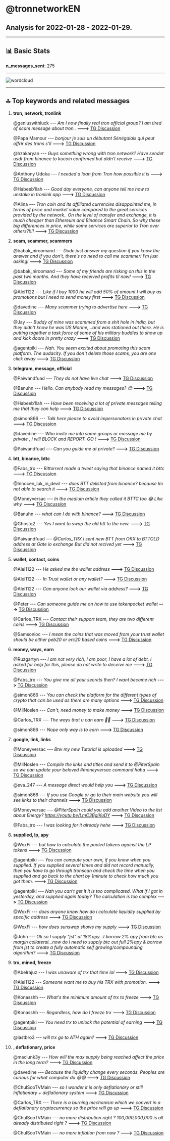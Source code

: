 # **@tronnetworkEN**
 ## Analysis for **2022-01-28** - **2022-01-29**.

---

## 📊 **Basic Stats**

**n_messages_sent**: 275

---
![wordcloud](tronnetworkEN_1Days_wordcloud.png)

---


## 🔝 **Top keywords and related messages**

1. **tron, network, tronlink**

    @geniuswithluck --- *Am I now finally real tron official group? I am tired of scam message about tron..* **--->** [TG Discussion](https://t.me/tronnetworkEN/3860601)

    @Papa Mamour --- *bonjour je suis un débutant Sénégalais qui peut offrir des trons s'il* **--->** [TG Discussion](https://t.me/tronnetworkEN/3859408)

    @hzakaryan --- *Guys something wrong with tron network? Have sendet usdt from binance to kucoin confirmed but didn’t receive* **--->** [TG Discussion](https://t.me/tronnetworkEN/3859337)

    @Anthony Udoka --- *I needed a loan from Tron how possible it is* **--->** [TG Discussion](https://t.me/tronnetworkEN/3859843)

    @Habeeb'llah --- *Good day everyone, can anyone tell me how to unstake in tronlink app* **--->** [TG Discussion](https://t.me/tronnetworkEN/3859862)

    @Alina --- *Tron coin and its affiliated currencies disappointed me, in terms of price and market value compared to the great services provided by the network.. On the level of transfer and exchange, it is much cheaper than Ethereum and Binance Smart Chain. So why these big differences in price, while some services are superior to Tron over others?!!!!* **--->** [TG Discussion](https://t.me/tronnetworkEN/3860477)

2. **scam, scammer, scammers**

    @babak_niroomand --- *Dude just answer my question if you know the answer and If you don't, there's no need to call me scammer! I'm just asking!* **--->** [TG Discussion](https://t.me/tronnetworkEN/3861012)

    @babak_niroomand --- *Some of my friends are risking on this in the past two months. And they have received profits til now!* **--->** [TG Discussion](https://t.me/tronnetworkEN/3860989)

    @Alei1122 --- *Like if I buy 1000 he will add 50% of amount I will buy as promotions but I need to send money first* **--->** [TG Discussion](https://t.me/tronnetworkEN/3861048)

    @davedine --- *Many scammer trying to advertise here* **--->** [TG Discussion](https://t.me/tronnetworkEN/3860987)

    @Jay --- *Buddy of mine was scammed from a shit hole in India, but they didn't know he was US Marine,...and was stationed out there. He is putting together a task force of some of his military buddies to show up and kick doors in pretty crazy* **--->** [TG Discussion](https://t.me/tronnetworkEN/3861300)

    @agentpiki --- *Nah. You seem excited about promoting this scam platform. The audacity.  If you don't delete those scams, you are one click away* **--->** [TG Discussion](https://t.me/tronnetworkEN/3861005)

3. **telegram, message, official**

    @Paiwandfuad --- *They do not have live chat* **--->** [TG Discussion](https://t.me/tronnetworkEN/3859631)

    @Banuhn --- *Hello. Can anybody read my messages? 😊* **--->** [TG Discussion](https://t.me/tronnetworkEN/3858391)

    @Habeeb'llah --- *Have been receiving a lot of private messages telling me that they can help* **--->** [TG Discussion](https://t.me/tronnetworkEN/3859890)

    @simon866 --- *Talk here please to avoid impersonators in private chat* **--->** [TG Discussion](https://t.me/tronnetworkEN/3859790)

    @davedine --- *Who invite me into some groups or message me by private , i will BLOCK and REPORT. GO !* **--->** [TG Discussion](https://t.me/tronnetworkEN/3860976)

    @Paiwandfuad --- *Can you guide me at private?* **--->** [TG Discussion](https://t.me/tronnetworkEN/3859620)

4. **btt, binance, bttc**

    @Fabs_trx --- *Bittorrent made a tweet saying that binance named it bttc* **--->** [TG Discussion](https://t.me/tronnetworkEN/3858876)

    @Innocen_luk_in_devil --- *does BTT delisted from binance? because Im not able to search it* **--->** [TG Discussion](https://t.me/tronnetworkEN/3858802)

    @Moneyversac --- *In the medium article they called it BTTC too 😂 Like why* **--->** [TG Discussion](https://t.me/tronnetworkEN/3858857)

    @Banuhn --- *what can I do with binance?* **--->** [TG Discussion](https://t.me/tronnetworkEN/3858423)

    @Ghostq2 --- *Yes I want to swap the old btt to the new.* **--->** [TG Discussion](https://t.me/tronnetworkEN/3859594)

    @Paiwandfuad --- *@Carlos_TRX   I sent new BTT from OKX to BTTOLD address at Gate io exchange But did not recived yet* **--->** [TG Discussion](https://t.me/tronnetworkEN/3859599)

5. **wallet, contact, coins**

    @Alei1122 --- *He asked me the wallet address* **--->** [TG Discussion](https://t.me/tronnetworkEN/3860700)

    @Alei1122 --- *In Trust wallet or any wallet?* **--->** [TG Discussion](https://t.me/tronnetworkEN/3860680)

    @Alei1122 --- *Can anyone lock our wallet via address?* **--->** [TG Discussion](https://t.me/tronnetworkEN/3860675)

    @Peter --- *Can someone guide me on how to use tokenpocket wallet* **--->** [TG Discussion](https://t.me/tronnetworkEN/3859588)

    @Carlos_TRX --- *Contact their support team, they are two different coins* **--->** [TG Discussion](https://t.me/tronnetworkEN/3859615)

    @Samsonioc --- *I mean the coins that was moved from your trust wallet should be either peb20 or erc20 based coins* **--->** [TG Discussion](https://t.me/tronnetworkEN/3861310)

6. **money, ways, earn**

    @Ruzgartyn --- *I am not very rich, I am poor, I have a lot of debt, I asked for help for this, please do not write to deceive me* **--->** [TG Discussion](https://t.me/tronnetworkEN/3858202)

    @Fabs_trx --- *You give me all your secrets then? I want become rich* **--->** [TG Discussion](https://t.me/tronnetworkEN/3858896)

    @simon866 --- *You can check the platform for the different types of crypto that can be used as there are many options* **--->** [TG Discussion](https://t.me/tronnetworkEN/3859966)

    @MilNoslen --- *Can't, need money to make money* **--->** [TG Discussion](https://t.me/tronnetworkEN/3859861)

    @Carlos_TRX --- *The ways that u can earn 👍🏻* **--->** [TG Discussion](https://t.me/tronnetworkEN/3859568)

    @simon866 --- *Nope only way is to earn* **--->** [TG Discussion](https://t.me/tronnetworkEN/3859452)

7. **google, link, links**

    @Moneyversac --- *Btw my new Tutorial is uploaded* **--->** [TG Discussion](https://t.me/tronnetworkEN/3858135)

    @MilNoslen --- *Compile the links and titles and send it to @PiterSpain so we can update your beloved #moneyversac command haha* **--->** [TG Discussion](https://t.me/tronnetworkEN/3858137)

    @eva_247 --- *A message direct would help you* **--->** [TG Discussion](https://t.me/tronnetworkEN/3858895)

    @simon866 --- *If you use Google or go to their main website you will see links to their channels* **--->** [TG Discussion](https://t.me/tronnetworkEN/3859627)

    @Moneyversac --- *@PiterSpain could you add another Video to the list about Energy?  https://youtu.be/LmC3BglKuDY* **--->** [TG Discussion](https://t.me/tronnetworkEN/3858961)

    @Fabs_trx --- *I was looking for it already hehe* **--->** [TG Discussion](https://t.me/tronnetworkEN/3858883)

8. **supplied, lp, apy**

    @WoxFi --- *but how to calculate the pooled tokens against the LP tokens* **--->** [TG Discussion](https://t.me/tronnetworkEN/3858934)

    @agentpiki --- *You can compute your own, if you know when you supplied.  If you supplied several times and did not record manually, then you have to go through tronscan and check the time when you supplied and go back to the chart by 1minute to check how much you got them.* **--->** [TG Discussion](https://t.me/tronnetworkEN/3858954)

    @agentpiki --- *Nah you can't get it it is too complicated.  What if I got in yesterday, and supplied again today? The calculation is too complex* **--->** [TG Discussion](https://t.me/tronnetworkEN/3858946)

    @WoxFi --- *does anyone know how do i calculate liquidity supplied by specific address* **--->** [TG Discussion](https://t.me/tronnetworkEN/3858921)

    @WoxFi --- *how does sunswap shows my supply* **--->** [TG Discussion](https://t.me/tronnetworkEN/3858950)

    @John --- *Ok so I supply "jst" at 18%apy...I borrow 2% apy from btc as margin collateral...now do I need to supply btc out full 2%apy & borrow from jst to create a fully automatic self growing/compounding algorithm?* **--->** [TG Discussion](https://t.me/tronnetworkEN/3858676)

9. **trx, mined, freeze**

    @Abelrajuz --- *I was unaware of trx that time lol* **--->** [TG Discussion](https://t.me/tronnetworkEN/3859789)

    @Alei1122 --- *Someone want me to buy his TRX with promotion.* **--->** [TG Discussion](https://t.me/tronnetworkEN/3861047)

    @Konasshh --- *What's the minimum amount of trx to freeze* **--->** [TG Discussion](https://t.me/tronnetworkEN/3858752)

    @Konasshh --- *Regardless,  how do I freeze trx* **--->** [TG Discussion](https://t.me/tronnetworkEN/3858745)

    @agentpiki --- *You need trx to unlock the potential of earning* **--->** [TG Discussion](https://t.me/tronnetworkEN/3859565)

    @lastbro3 --- *will trx go to ATH again?* **--->** [TG Discussion](https://t.me/tronnetworkEN/3861396)

10. **, deflationary, price**

    @maclunk3y --- *How will the max supply being reached affect the price in the long term?* **--->** [TG Discussion](https://t.me/tronnetworkEN/3858380)

    @davedine --- *Because the liquidity change every seconds. Peoples are curious for what computer do 😅😅* **--->** [TG Discussion](https://t.me/tronnetworkEN/3858947)

    @ChulSooTVMain --- *so I wonder it is only deflationary or still Inflationary + deflationary system* **--->** [TG Discussion](https://t.me/tronnetworkEN/3860322)

    @Carlos_TRX --- *There is a burning mechanism which we convert in a deflationary cryptocurrency so the price will go up* **--->** [TG Discussion](https://t.me/tronnetworkEN/3858390)

    @ChulSooTVMain --- *no more distribution right ? 100,000,000,000 is all already distributed right ?* **--->** [TG Discussion](https://t.me/tronnetworkEN/3860341)

    @ChulSooTVMain --- *no more inflation from now ?* **--->** [TG Discussion](https://t.me/tronnetworkEN/3860340)

